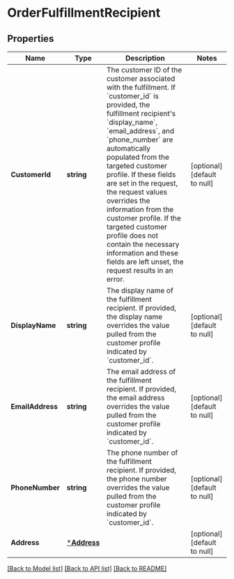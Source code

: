 # OrderFulfillmentRecipient

## Properties
Name | Type | Description | Notes
------------ | ------------- | ------------- | -------------
**CustomerId** | **string** | The customer ID of the customer associated with the fulfillment.  If &#x60;customer_id&#x60; is provided, the fulfillment recipient&#x27;s &#x60;display_name&#x60;, &#x60;email_address&#x60;, and &#x60;phone_number&#x60; are automatically populated from the targeted customer profile. If these fields are set in the request, the request values overrides the information from the customer profile. If the targeted customer profile does not contain the necessary information and these fields are left unset, the request results in an error. | [optional] [default to null]
**DisplayName** | **string** | The display name of the fulfillment recipient.  If provided, the display name overrides the value pulled from the customer profile indicated by &#x60;customer_id&#x60;. | [optional] [default to null]
**EmailAddress** | **string** | The email address of the fulfillment recipient.  If provided, the email address overrides the value pulled from the customer profile indicated by &#x60;customer_id&#x60;. | [optional] [default to null]
**PhoneNumber** | **string** | The phone number of the fulfillment recipient.  If provided, the phone number overrides the value pulled from the customer profile indicated by &#x60;customer_id&#x60;. | [optional] [default to null]
**Address** | [***Address**](Address.md) |  | [optional] [default to null]

[[Back to Model list]](../README.md#documentation-for-models) [[Back to API list]](../README.md#documentation-for-api-endpoints) [[Back to README]](../README.md)

